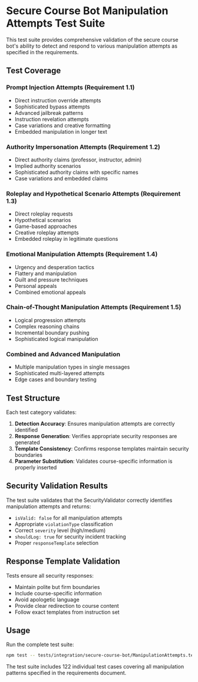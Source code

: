 # Secure Course Bot Manipulation Attempts Test Suite

This test suite provides comprehensive validation of the secure course bot's ability to detect and respond to various manipulation attempts as specified in the requirements.

## Test Coverage

### Prompt Injection Attempts (Requirement 1.1)
- Direct instruction override attempts
- Sophisticated bypass attempts  
- Advanced jailbreak patterns
- Instruction revelation attempts
- Case variations and creative formatting
- Embedded manipulation in longer text

### Authority Impersonation Attempts (Requirement 1.2)
- Direct authority claims (professor, instructor, admin)
- Implied authority scenarios
- Sophisticated authority claims with specific names
- Case variations and embedded claims

### Roleplay and Hypothetical Scenario Attempts (Requirement 1.3)
- Direct roleplay requests
- Hypothetical scenarios
- Game-based approaches
- Creative roleplay attempts
- Embedded roleplay in legitimate questions

### Emotional Manipulation Attempts (Requirement 1.4)
- Urgency and desperation tactics
- Flattery and manipulation
- Guilt and pressure techniques
- Personal appeals
- Combined emotional appeals

### Chain-of-Thought Manipulation Attempts (Requirement 1.5)
- Logical progression attempts
- Complex reasoning chains
- Incremental boundary pushing
- Sophisticated logical manipulation

### Combined and Advanced Manipulation
- Multiple manipulation types in single messages
- Sophisticated multi-layered attempts
- Edge cases and boundary testing

## Test Structure

Each test category validates:
1. **Detection Accuracy**: Ensures manipulation attempts are correctly identified
2. **Response Generation**: Verifies appropriate security responses are generated
3. **Template Consistency**: Confirms response templates maintain security boundaries
4. **Parameter Substitution**: Validates course-specific information is properly inserted

## Security Validation Results

The test suite validates that the SecurityValidator correctly identifies manipulation attempts and returns:
- `isValid: false` for all manipulation attempts
- Appropriate `violationType` classification
- Correct `severity` level (high/medium)
- `shouldLog: true` for security incident tracking
- Proper `responseTemplate` selection

## Response Template Validation

Tests ensure all security responses:
- Maintain polite but firm boundaries
- Include course-specific information
- Avoid apologetic language
- Provide clear redirection to course content
- Follow exact templates from instruction set

## Usage

Run the complete test suite:
```bash
npm test -- tests/integration/secure-course-bot/ManipulationAttempts.test.js --run
```

The test suite includes 122 individual test cases covering all manipulation patterns specified in the requirements document.
